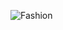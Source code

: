 
![Fashion](https://media2.giphy.com/media/OsCimJ6lFX4wXCePbu/giphy.gif?cid=790b76117d93ef8ab6b31093d291ba0e675b251349e4bc8f&rid=giphy.gif&ct=g)
